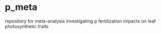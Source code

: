 # p_meta
repository for meta-analysis investigating p fertilization impacts on leaf photosynthetic traits

